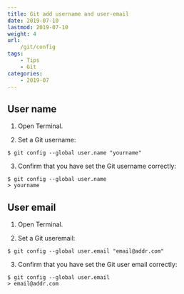 ```yaml
---
title: Git add username and user-email
date: 2019-07-10
lastmod: 2019-07-10 
weight: 4
url:
    /git/config
tags:
    - Tips  
    - Git
categories:
    - 2019-07
---
```



## User name
1. Open Terminal.

2. Set a Git username:

```
$ git config --global user.name "yourname"
```

3. Confirm that you have set the Git username correctly:

```
$ git config --global user.name
> yourname
```

## User email
1. Open Terminal.

2. Set a Git useremail:

```
$ git config --global user.email "email@addr.com"
```

3. Confirm that you have set the Git user email correctly:

```
$ git config --global user.email
> email@addr.com
```

